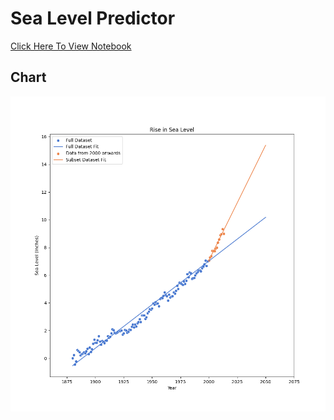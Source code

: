 # Sea Level Predictor
[Click Here To View Notebook](https://github.com/mathias-wb/sea-level-predictor/blob/main/main.ipynb)
## Chart
![Sea Level Prediction](https://github.com/mathias-wb/sea-level-predictor/blob/main/sea_level_plot.png)
